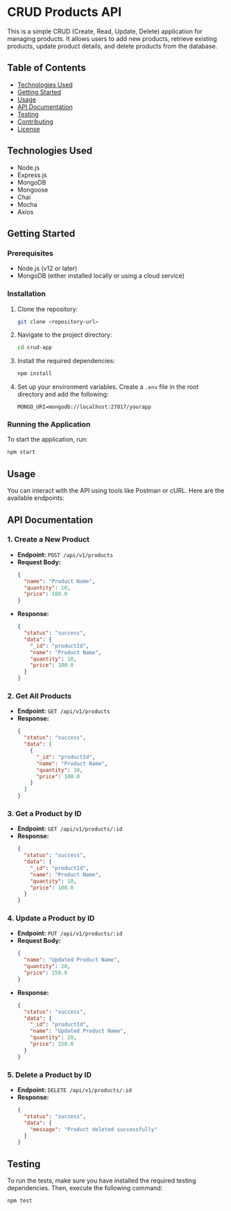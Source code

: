 # CRUD Products API

This is a simple CRUD (Create, Read, Update, Delete) application for managing products. It allows users to add new products, retrieve existing products, update product details, and delete products from the database.

## Table of Contents

- [Technologies Used](#technologies-used)
- [Getting Started](#getting-started)
- [Usage](#usage)
- [API Documentation](#api-documentation)
- [Testing](#testing)
- [Contributing](#contributing)
- [License](#license)

## Technologies Used

- Node.js
- Express.js
- MongoDB
- Mongoose
- Chai
- Mocha
- Axios

## Getting Started

### Prerequisites

- Node.js (v12 or later)
- MongoDB (either installed locally or using a cloud service)

### Installation

1. Clone the repository:

   ```bash
   git clone <repository-url>
   ```

2. Navigate to the project directory:

   ```bash
   cd crud-app
   ```

3. Install the required dependencies:

   ```bash
   npm install
   ```

4. Set up your environment variables. Create a `.env` file in the root directory and add the following:

   ```plaintext
   MONGO_URI=mongodb://localhost:27017/yourapp
   ```

### Running the Application

To start the application, run:

```bash
npm start
```

## Usage

You can interact with the API using tools like Postman or cURL. Here are the available endpoints:

## API Documentation

### 1. Create a New Product

- **Endpoint:** `POST /api/v1/products`
- **Request Body:**
  ```json
  {
    "name": "Product Name",
    "quantity": 10,
    "price": 100.0
  }
  ```
- **Response:**
  ```json
  {
    "status": "success",
    "data": {
      "_id": "productId",
      "name": "Product Name",
      "quantity": 10,
      "price": 100.0
    }
  }
  ```

### 2. Get All Products

- **Endpoint:** `GET /api/v1/products`
- **Response:**
  ```json
  {
    "status": "success",
    "data": [
      {
        "_id": "productId",
        "name": "Product Name",
        "quantity": 10,
        "price": 100.0
      }
    ]
  }
  ```

### 3. Get a Product by ID

- **Endpoint:** `GET /api/v1/products/:id`
- **Response:**
  ```json
  {
    "status": "success",
    "data": {
      "_id": "productId",
      "name": "Product Name",
      "quantity": 10,
      "price": 100.0
    }
  }
  ```

### 4. Update a Product by ID

- **Endpoint:** `PUT /api/v1/products/:id`
- **Request Body:**
  ```json
  {
    "name": "Updated Product Name",
    "quantity": 20,
    "price": 150.0
  }
  ```
- **Response:**
  ```json
  {
    "status": "success",
    "data": {
      "_id": "productId",
      "name": "Updated Product Name",
      "quantity": 20,
      "price": 150.0
    }
  }
  ```

### 5. Delete a Product by ID

- **Endpoint:** `DELETE /api/v1/products/:id`
- **Response:**
  ```json
  {
    "status": "success",
    "data": {
      "message": "Product deleted successfully"
    }
  }
  ```

## Testing

To run the tests, make sure you have installed the required testing dependencies. Then, execute the following command:

```bash
npm test
```
